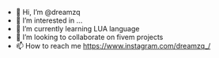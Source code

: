 - 👋 Hi, I’m @dreamzq
- 👀 I’m interested in ...
- 🌱 I’m currently learning LUA language
- 💞️ I’m looking to collaborate on fivem projects
- 📫 How to reach me https://www.instagram.com/dreamzq_/

<!---
dreamzq/dreamzq is a ✨ special ✨ repository because its `README.md` (this file) appears on your GitHub profile.
You can click the Preview link to take a look at your changes.
--->
